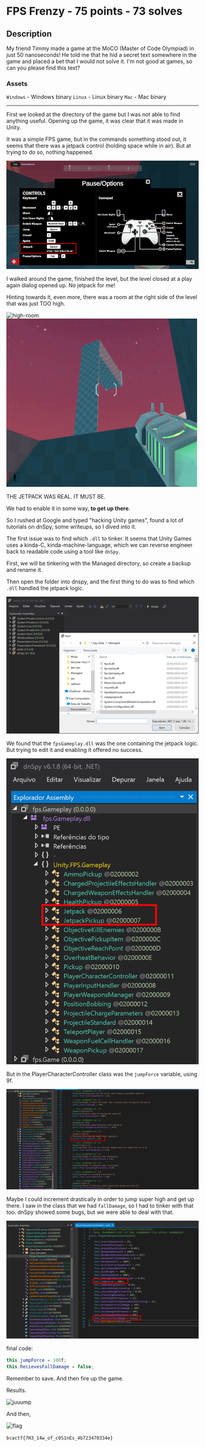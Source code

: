 # FPS Frenzy - 75 points - 73 solves
## Description
My friend Timmy made a game at the MoCO (Master of Code Olympiad) in just 50 nanoseconds! He told me that he hid a secret text somewhere in the game and placed a bet that I would not solve it. I'm not good at games, so can you please find this text?

### Assets
`Windows` - Windows binary
`Linux` - Linux binary
`Mac` - Mac binary

---

First we looked at the directory of the game but I was not able to find anything
useful. Opening up the game, it was clear that it was made in Unity.

It was a simple FPS game, but in the commands something stood out, it seems that
there was a jetpack control (holding space while in air). But at trying to do so,
nothing happened.

![controls](controls.png "controls of the game")

I walked around the game, finished the level, but the level closed at a play again
dialog opened up. No jetpack for me!

Hinting towards it, even more, there was a room at the right side of the level that
was just TOO high.

![high-room]('jetpack?.png' "super high room")
![secret-room](secret_room.png "super high room 2")

THE JETPACK WAS REAL. IT MUST BE.

We had to enable it in some way, **to get up there**.

So I rushed at Google and typed "hacking Unity games", found a lot of tutorials on
dnSpy, some writeups, so I dived into it.

The first issue was to find which `.dll` to tinker. It seems that Unity Games uses
a kinda-C, kinda-machine-language, which we can reverse engineer back to readable
code using a tool like `dnSpy`.

First, we will be tinkering with the Managed directory, so create a backup and 
rename it.

Then open the folder into dnspy, and the first thing to do was to find which 
`.dll` handled the jetpack logic.

![dnspy-dlls](dnspy-dlls.png "dlls in dnspy")

We found that the `fpsGameplay.dll` was the one containing the jetpack logic. But trying to edit it
and enabling it offered no success.

![dnspy-fpsGameplay](dnspy-fpsGameplay.png "fpsGameplay in dnspy")

But in the PlayerCharacterController class was the `jumpForce` variable, using 9f.

![dnspy-playercontroller](dnspy-playercontroller.png "jumpForce variable into PlayerCharacterController")

Maybe I could increment drastically in order to jump super high and get up there.
I saw in the class that we had `fallDamage`, so I had to tinker with that too.
dnSpy showed some bugs, but we were able to deal with that.

![dnspy-modified-controller](dnspy-modified-controller.png "modified class")

final code:
```C#
this.jumpForce = 100f;
this.RecievesFallDamage = false;
```

Remember to save. And then fire up the game.

Results.

![juuump](juuump.png "super jump")

And then,

![flag](flag.png "finally the flag")

`bcactf{7H3_14w_of_c0S1nEs_4b723470334e}`
